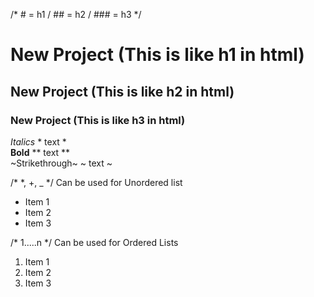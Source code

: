 /* # = h1 / ## = h2 / ### =  h3 */

# New Project  (This is like h1 in html)
## New Project  (This is like h2 in html)
### New Project  (This is like h3 in html)

*Italics*                      * text *          
**Bold**                       ** text **         
~Strikethrough~                ~ text ~

/* *, +, _ */ 
Can be used for Unordered list
+ Item 1
+ Item 2
+ Item 3

/* 1.....n */
Can be used for Ordered Lists

1. Item 1
2. Item 2
3. Item 3

